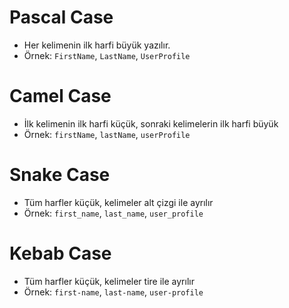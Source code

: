 # Pascal Case

- Her kelimenin ilk harfi büyük yazılır.
- Örnek: `FirstName`, `LastName`, `UserProfile`

# Camel Case

- İlk kelimenin ilk harfi küçük, sonraki kelimelerin ilk harfi büyük
- Örnek: `firstName`, `lastName`, `userProfile`

# Snake Case

- Tüm harfler küçük, kelimeler alt çizgi ile ayrılır
- Örnek: `first_name`, `last_name`, `user_profile`

# Kebab Case

- Tüm harfler küçük, kelimeler tire ile ayrılır
- Örnek: `first-name`, `last-name`, `user-profile`